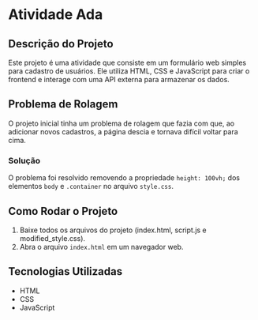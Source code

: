 # Atividade Ada

## Descrição do Projeto

Este projeto é uma atividade que consiste em um formulário web simples para cadastro de usuários.
Ele utiliza HTML, CSS e JavaScript para criar o frontend e interage com uma API externa para armazenar os dados.

## Problema de Rolagem

O projeto inicial tinha um problema de rolagem que fazia com que, ao adicionar novos cadastros, a página descia e tornava difícil voltar para cima.

### Solução

O problema foi resolvido removendo a propriedade `height: 100vh;` dos elementos `body` e `.container` no arquivo `style.css`.

## Como Rodar o Projeto

1. Baixe todos os arquivos do projeto (index.html, script.js e modified_style.css).
2. Abra o arquivo `index.html` em um navegador web.

## Tecnologias Utilizadas

- HTML
- CSS
- JavaScript
